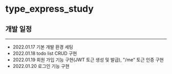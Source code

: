 # type_express_study
## 개발 일정
---
- 2022.01.17 기본 개발 환경 세팅
- 2022.01.18 todo list CRUD 구현
- 2022.01.19 회원 가입 기능 구현(JWT 토근 생성 및 발급), "/me" 토근 인증 구현
- 2022.01.20 로그인 기능 구현
